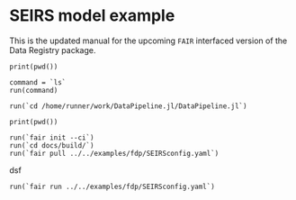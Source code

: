 # SEIRS model example
This is the updated manual for the upcoming `FAIR` interfaced version of the Data Registry package.

```@example
print(pwd())
```

```@example
command = `ls`
run(command)
```

```@example
run(`cd /home/runner/work/DataPipeline.jl/DataPipeline.jl`)
```

```@example
print(pwd())
```

```@example
run(`fair init --ci`)
run(`cd docs/build/`)
run(`fair pull ../../examples/fdp/SEIRSconfig.yaml`)
```

dsf

```@example
run(`fair run ../../examples/fdp/SEIRSconfig.yaml`)
```